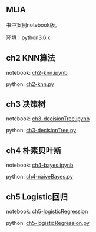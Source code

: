 ##  MLIA

书中案例notebook版。

环境：python3.6.x

## ch2 KNN算法

notebook: [ch2-knn.ipynb](./ch2/ch2-knn.ipynb)

python: [ch2-knn.py](./ch2/ch2-knn.py)

## ch3 决策树

notebook: [ch3-decisionTree.ipynb](./ch3/ch3-decisionTree.ipynb)

python: [ch3-decisionTree.py](./ch3/ch3-decisionTree.py)

 ## ch4 朴素贝叶斯

notebook: [ch4-bayes.ipynb](./ch4/ch4-bayes.ipynb)

python: [ch4-naiveBayes.py](./ch4/ch4-naiveBayes.py)

## ch5 Logistic回归

notebook: [ch5-logisticRegression](./ch5/ch5-logisticRegression.ipynb)

python: [ch5-logisticRegression.py](./ch5/ch5-logisticRegression.py)

